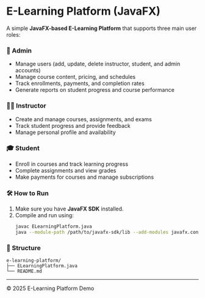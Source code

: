 # E-Learning Platform (JavaFX)

A simple **JavaFX-based E-Learning Platform** that supports three main user roles:

### 👑 Admin
- Manage users (add, update, delete instructor, student, and admin accounts)
- Manage course content, pricing, and schedules
- Track enrollments, payments, and completion rates
- Generate reports on student progress and course performance

### 👨‍🏫 Instructor
- Create and manage courses, assignments, and exams
- Track student progress and provide feedback
- Manage personal profile and availability

### 🎓 Student
- Enroll in courses and track learning progress
- Complete assignments and view grades
- Make payments for courses and manage subscriptions

### 🛠️ How to Run
1. Make sure you have **JavaFX SDK** installed.
2. Compile and run using:
   ```bash
   javac ELearningPlatform.java
   java --module-path /path/to/javafx-sdk/lib --add-modules javafx.controls ELearningPlatform
   ```

### 📂 Structure
```
e-learning-platform/
├── ELearningPlatform.java
└── README.md
```

---
© 2025 E-Learning Platform Demo

